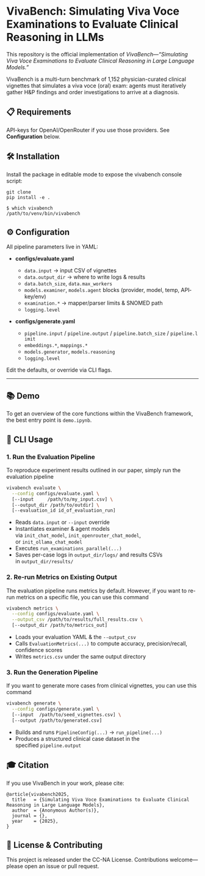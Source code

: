 # VivaBench: Simulating Viva Voce Examinations to Evaluate Clinical Reasoning in LLMs

This repository is the official implementation of *VivaBench—“Simulating Viva Voce Examinations to Evaluate Clinical Reasoning in Large Language Models.”*

VivaBench is a multi-turn benchmark of 1,152 physician-curated clinical vignettes that simulates a viva voce (oral) exam: agents must iteratively gather H&P findings and order investigations to arrive at a diagnosis.

## 📋 Requirements

API-keys for OpenAI/OpenRouter if you use those providers. See **Configuration** below.

## 🛠 Installation
Install the package in editable mode to expose the vivabench console script:

```
git clone 
pip install -e .
```

```
$ which vivabench
/path/to/venv/bin/vivabench
```
## ⚙️ Configuration

All pipeline parameters live in YAML:

- **configs/evaluate.yaml**
    
    - `data.input` → input CSV of vignettes
    - `data.output_dir` → where to write logs & results
    - `data.batch_size`, `data.max_workers`
    - `models.examiner`, `models.agent` blocks (provider, model, temp, API‐key/env)
    - `examination.*` → mapper/parser limits & SNOMED path
    - `logging.level`
- **configs/generate.yaml**
    
    - `pipeline.input` / `pipeline.output` / `pipeline.batch_size` / `pipeline.limit`
    - `embeddings.*`, `mappings.*`
    - `models.generator`, `models.reasoning`
    - `logging.level`

Edit the defaults, or override via CLI flags.

---

## 📚 Demo
To get an overview of the core functions within the VivaBench framework, the best entry point is `demo.ipynb`. 


## 🚀 CLI Usage

### 1. Run the Evaluation Pipeline
To reproduce experiment results outlined in our paper, simply run the evaluation pipeline

```bash
vivabench evaluate \
  --config configs/evaluate.yaml \
  [--input     /path/to/my_input.csv] \
  [--output_dir /path/to/outdir] \
  [--evaluation_id id_of_evaluation_run]
```

- Reads `data.input` or `--input` override
- Instantiates examiner & agent models via `init_chat_model`, `init_openrouter_chat_model`, or `init_ollama_chat_model`
- Executes `run_examinations_parallel(...)`
- Saves per-case logs in `output_dir/logs/` and results CSVs in `output_dir/results/`

### 2. Re-run Metrics on Existing Output
The evaluation pipeline runs metrics by default. However, if you want to re-run metrics on a specific file, you can use this command

```bash
vivabench metrics \
  --config configs/evaluate.yaml \
  --output_csv /path/to/results/full_results.csv \
  [--output_dir /path/to/metrics_out]
```

- Loads your evaluation YAML & the `--output_csv`
- Calls `EvaluationMetrics(...)` to compute accuracy, precision/recall, confidence scores
- Writes `metrics.csv` under the same output directory

### 3. Run the Generation Pipeline
If you want to generate more cases from clinical vignettes, you can use this command
```bash
vivabench generate \
  --config configs/generate.yaml \
  [--input  /path/to/seed_vignettes.csv] \
  [--output /path/to/generated.csv]
```

- Builds and runs `PipelineConfig(...)` → `run_pipeline(...)`
- Produces a structured clinical case dataset in the specified `pipeline.output`

## 🎓 Citation
If you use VivaBench in your work, please cite:


```
@article{vivabench2025,
  title   = {Simulating Viva Voce Examinations to Evaluate Clinical Reasoning in Large Language Models},
  author  = {Anonymous Author(s)},
  journal = {},
  year    = {2025},
}
```
## 📝 License & Contributing
This project is released under the CC-NA License. Contributions welcome—please open an issue or pull request.
